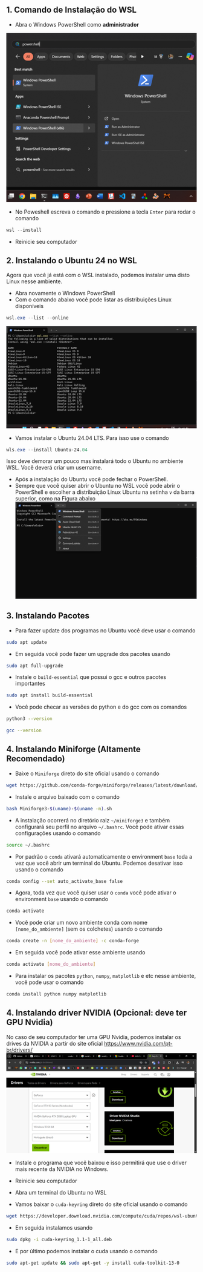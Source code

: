 
## 1. Comando de Instalação do WSL

- Abra o Windows PowerShell como **administrador**

![img/Pasted image 20250820100458.png](img/Pasted%20image%2020250820100458.png)
- No Poweshell escreva  o comando e pressione a tecla `Enter` para rodar o comando
```powershell
wsl --install
```
- Reinicie seu computador

## 2. Instalando o Ubuntu 24 no WSL

Agora que você já está com o WSL instalado, podemos instalar uma disto Linux nesse ambiente. 

- Abra novamente o Windows PowerShell
- Com o comando abaixo você pode listar as distribuições Linux disponíveis
```powershell
wsl.exe --list --online
```
![img/Pasted image 20250820100958.png](img/Pasted%20image%2020250820100958.png)
- Vamos instalar o Ubuntu 24.04 LTS. Para isso use o comando
```powershell
wls.exe --install Ubuntu-24.04
```

Isso deve demorar um pouco mas instalará todo o Ubuntu no ambiente WSL.
Você deverá criar um username.

- Após a instalação do Ubuntu você pode fechar o PowerShell.
- Sempre que você quiser abrir o Ubuntu no WSL você pode abrir o PowerShell e escolher a distribuição Linux Ubuntu na setinha `v` da barra superior, como na Figura abaixo
![img/Pasted image 20250820101917.png](img/Pasted%20image%2020250820101917.png)

## 3. Instalando Pacotes 

- Para fazer update dos programas no Ubuntu você deve usar o comando
```bash
sudo apt update
```

- Em seguida você pode fazer um upgrade dos pacotes usando
```bash
sudo apt full-upgrade
```

- Instale o `build-essential` que possui o gcc e outros pacotes importantes
```bash
sudo apt install build-essential
```

- Você pode checar as versões do python e do gcc com os comandos 
```bash
python3 --version
```

```bash
gcc --version
```
## 4. Instalando Miniforge (Altamente Recomendado)

- Baixe o `Miniforge` direto do site oficial usando o comando
```bash
wget https://github.com/conda-forge/miniforge/releases/latest/download/Miniforge3-$(uname)-$(uname -m).sh
```

- Instale o arquivo baixado com o comando
```bash
bash Miniforge3-$(uname)-$(uname -m).sh
```

- A instalação ocorrerá no diretório raiz `~/miniforge3` e também configurará seu perfil no arquivo `~/.bashrc`. Você pode ativar essas configurações usando o comando 
```bash
source ~/.bashrc
```

- Por padrão o `conda` ativará automaticamente o environment `base` toda a vez que você abrir um terminal do Ubuntu. Podemos desativar isso usando o comando 
```bash
conda config --set auto_activate_base false
```

- Agora, toda vez que você quiser usar o `conda` você pode ativar o environment `base` usando o comando 
```bash
conda activate 
```

- Você pode criar um novo ambiente conda com nome `[nome_do_ambiente]` (sem os colchetes) usando o comando 
```bash
conda create -n [nome_do_ambiente] -c conda-forge
```

- Em seguida você pode ativar esse ambiente usando 
```bash
conda activate [nome_do_ambiente]
```

- Para instalar os pacotes `python`, `numpy`, `matplotlib` e etc nesse ambiente, você pode usar o comando 
```bash
conda install python numpy matplotlib
```

## 4. Instalando driver NVIDIA (Opcional: deve ter GPU Nvidia)

No caso de seu computador ter uma GPU Nvidia, podemos instalar os drives da NVIDIA a partir do site oficial https://www.nvidia.com/pt-br/drivers/
![img/Pasted image 20250820104905.png](img/Pasted%20image%2020250820104905.png)

- Instale o programa que você baixou e isso permitirá que use o driver mais recente da NVIDIA no Windows. 
- Reinicie seu computador

- Abra um terminal do Ubuntu no WSL
- Vamos baixar o `cuda-keyring` direto do site oficial usando o comando 
```bash
wget https://developer.download.nvidia.com/compute/cuda/repos/wsl-ubuntu/x86_64/cuda-keyring_1.1-1_all.deb
```
- Em seguida instalamos usando 
```bash
sudo dpkg -i cuda-keyring_1.1-1_all.deb
```
- E por último podemos instalar o cuda usando o comando
```bash
sudo apt-get update && sudo apt-get -y install cuda-toolkit-13-0
```
